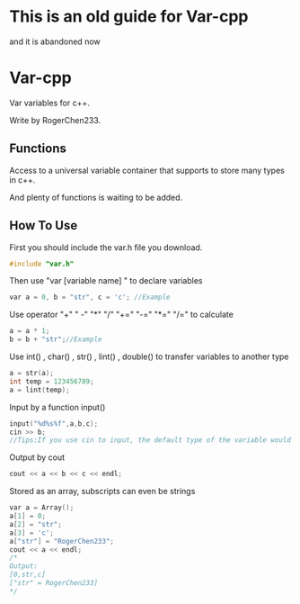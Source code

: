 # This is an old guide for Var-cpp

and it is abandoned now

# Var-cpp

Var variables for c++.

Write by RogerChen233.

## Functions

Access to a universal variable container that supports to store many types in c++.

And plenty of functions is waiting to be added.

## How To Use

First you should include the var.h file you download.

```c++
#include "var.h"
```

Then use "var [variable name] " to declare variables

```c++
var a = 0, b = "str", c = 'c'; //Example
```

Use operator "+" " -" "\*" "/" "+=" "-=" "\*=" "/=" to calculate

```c++
a = a * 1;
b = b + "str";//Example
```

Use int() , char() , str() , lint() , double() to transfer variables to another type

```c++
a = str(a);
int temp = 123456789;
a = lint(temp);
```

Input by a function input()

```c++
input("%d%s%f",a,b,c);
cin >> b;
//Tips:If you use cin to input, the default type of the variable would be string.
```

Output by cout

```c++
cout << a << b << c << endl;
```

Stored as an array, subscripts can even be strings

```c++
var a = Array();
a[1] = 0;
a[2] = "str";
a[3] = 'c';
a["str"] = "RogerChen233";
cout << a << endl;
/*
Output:
[0,str,c]
["str" = RogerChen233]
*/
```

